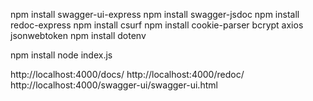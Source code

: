 npm install swagger-ui-express
npm install swagger-jsdoc
npm install redoc-express
npm install csurf
npm install cookie-parser bcrypt axios jsonwebtoken
npm install dotenv


npm install
node index.js

http://localhost:4000/docs/
http://localhost:4000/redoc/
http://localhost:4000/swagger-ui/swagger-ui.html